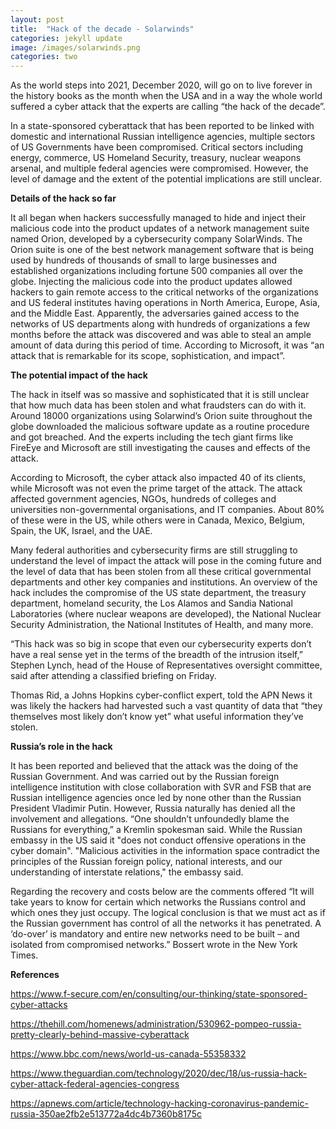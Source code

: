```yaml
---
layout: post
title:  "Hack of the decade - Solarwinds"
categories: jekyll update
image: /images/solarwinds.png
categories: two
---
```


As the world steps into 2021, December 2020, will go on to live forever in the history books as the month when the USA and in a way the whole world suffered a cyber attack that the experts are calling “the hack of the decade”. 

In a state-sponsored cyberattack that has been reported to be linked with domestic and international Russian intelligence agencies, multiple sectors of US Governments have been compromised. Critical sectors including energy, commerce, US Homeland Security, treasury, nuclear weapons arsenal, and multiple federal agencies were compromised. However, the level of damage and the extent of the potential implications are still unclear.

**Details of the hack so far**


It all began when hackers successfully managed to hide and inject their malicious code into the product updates of a network management suite named Orion, developed by a cybersecurity company SolarWinds. The Orion suite is one of the best network management software that is being used by hundreds of thousands of small to large businesses and established organizations including fortune 500 companies all over the globe. Injecting the malicious code into the product updates allowed hackers to gain remote access to the critical networks of the organizations and US federal institutes having operations in North America, Europe, Asia, and the Middle East. Apparently, the adversaries gained access to the networks of US departments along with hundreds of organizations a few months before the attack was discovered and was able to steal an ample amount of data during this period of time.
According to Microsoft, it was “an attack that is remarkable for its scope, sophistication, and impact”.


**The potential impact of the hack**


The hack in itself was so massive and sophisticated that it is still unclear that how much data has been stolen and what fraudsters can do with it. Around 18000 organizations using Solarwind’s Orion suite throughout the globe downloaded the malicious software update as a routine procedure and got breached. And the experts including the tech giant firms like FireEye and Microsoft are still investigating the causes and effects of the attack. 

According to Microsoft, the cyber attack also impacted 40 of its clients, while Microsoft was not even the prime target of the attack. The attack affected government agencies, NGOs, hundreds of colleges and universities non-governmental organisations, and IT companies. About 80% of these were in the US, while others were in Canada, Mexico, Belgium, Spain, the UK, Israel, and the UAE.

Many federal authorities and cybersecurity firms are still struggling to understand the level of impact the attack will pose in the coming future and the level of data that has been stolen from all these critical governmental departments and other key companies and institutions. An overview of the hack includes the compromise of the US state department, the treasury department, homeland security, the Los Alamos and Sandia National Laboratories (where nuclear weapons are developed), the National Nuclear Security Administration, the National Institutes of Health, and many more.  

“This hack was so big in scope that even our cybersecurity experts don’t have a real sense yet in the terms of the breadth of the intrusion itself,” Stephen Lynch, head of the House of Representatives oversight committee, said after attending a classified briefing on Friday.

Thomas Rid, a Johns Hopkins cyber-conflict expert, told the APN News it was likely the hackers had harvested such a vast quantity of data that “they themselves most likely don’t know yet” what useful information they’ve stolen.


**Russia’s role in the hack** 


It has been reported and believed that the attack was the doing of the Russian Government. And was carried out by the Russian foreign intelligence institution with close collaboration with SVR and FSB that are Russian intelligence agencies once led by none other than the Russian President Vladimir Putin.  However, Russia naturally has denied all the involvement and allegations. “One shouldn’t unfoundedly blame the Russians for everything,” a Kremlin spokesman said. 
While the Russian embassy in the US said it "does not conduct offensive operations in the cyber domain".
"Malicious activities in the information space contradict the principles of the Russian foreign policy, national interests, and our understanding of interstate relations," the embassy said.

Regarding the recovery and costs below are the comments offered 
“It will take years to know for certain which networks the Russians control and which ones they just occupy. The logical conclusion is that we must act as if the Russian government has control of all the networks it has penetrated. A ‘do-over’ is mandatory and entire new networks need to be built – and isolated from compromised networks.” Bossert wrote in the New York Times.


**References**

https://www.f-secure.com/en/consulting/our-thinking/state-sponsored-cyber-attacks

https://thehill.com/homenews/administration/530962-pompeo-russia-pretty-clearly-behind-massive-cyberattack

https://www.bbc.com/news/world-us-canada-55358332

https://www.theguardian.com/technology/2020/dec/18/us-russia-hack-cyber-attack-federal-agencies-congress

https://apnews.com/article/technology-hacking-coronavirus-pandemic-russia-350ae2fb2e513772a4dc4b7360b8175c



